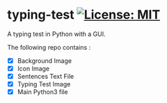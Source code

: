# typing-test [![License: MIT](https://img.shields.io/badge/License-MIT-yellow.svg)](https://opensource.org/licenses/MIT)
A typing test in Python with a GUI.

The following repo contains :
- [X] Background Image
- [X] Icon Image
- [X] Sentences Text File
- [X] Typing Test Image
- [X] Main Python3 file
